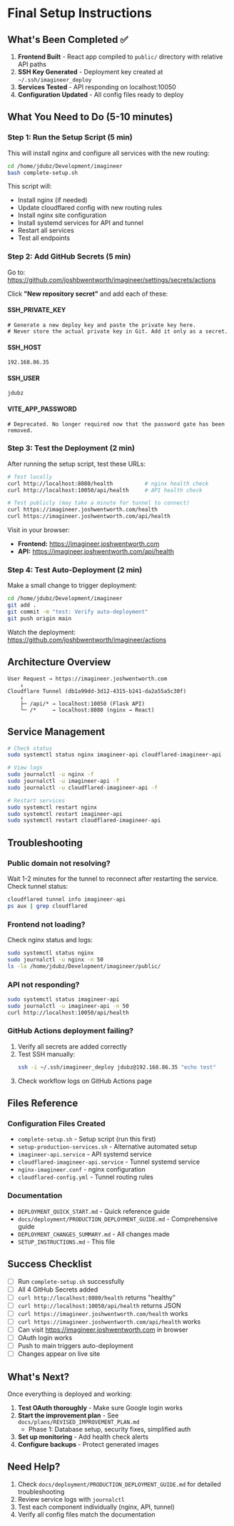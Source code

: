 # Final Setup Instructions

## What's Been Completed ✅

1. **Frontend Built** - React app compiled to `public/` directory with relative API paths
2. **SSH Key Generated** - Deployment key created at `~/.ssh/imagineer_deploy`
3. **Services Tested** - API responding on localhost:10050
4. **Configuration Updated** - All config files ready to deploy

## What You Need to Do (5-10 minutes)

### Step 1: Run the Setup Script (5 min)

This will install nginx and configure all services with the new routing:

```bash
cd /home/jdubz/Development/imagineer
bash complete-setup.sh
```

This script will:
- Install nginx (if needed)
- Update cloudflared config with new routing rules
- Install nginx site configuration
- Install systemd services for API and tunnel
- Restart all services
- Test all endpoints

### Step 2: Add GitHub Secrets (5 min)

Go to: https://github.com/joshbwentworth/imagineer/settings/secrets/actions

Click **"New repository secret"** and add each of these:

#### SSH_PRIVATE_KEY
```
# Generate a new deploy key and paste the private key here.
# Never store the actual private key in Git. Add it only as a secret.
```

#### SSH_HOST
```
192.168.86.35
```

#### SSH_USER
```
jdubz
```

#### VITE_APP_PASSWORD
```
# Deprecated. No longer required now that the password gate has been removed.
```

### Step 3: Test the Deployment (2 min)

After running the setup script, test these URLs:

```bash
# Test locally
curl http://localhost:8080/health          # nginx health check
curl http://localhost:10050/api/health     # API health check

# Test publicly (may take a minute for tunnel to connect)
curl https://imagineer.joshwentworth.com/health
curl https://imagineer.joshwentworth.com/api/health
```

Visit in your browser:
- **Frontend:** https://imagineer.joshwentworth.com
- **API:** https://imagineer.joshwentworth.com/api/health

### Step 4: Test Auto-Deployment (2 min)

Make a small change to trigger deployment:

```bash
cd /home/jdubz/Development/imagineer
git add .
git commit -m "test: Verify auto-deployment"
git push origin main
```

Watch the deployment: https://github.com/joshbwentworth/imagineer/actions

## Architecture Overview

```
User Request → https://imagineer.joshwentworth.com
    ↓
Cloudflare Tunnel (db1a99dd-3d12-4315-b241-da2a55a5c30f)
    ↓
    ├─ /api/* → localhost:10050 (Flask API)
    └─ /*     → localhost:8080 (nginx → React)
```

## Service Management

```bash
# Check status
sudo systemctl status nginx imagineer-api cloudflared-imagineer-api

# View logs
sudo journalctl -u nginx -f
sudo journalctl -u imagineer-api -f
sudo journalctl -u cloudflared-imagineer-api -f

# Restart services
sudo systemctl restart nginx
sudo systemctl restart imagineer-api
sudo systemctl restart cloudflared-imagineer-api
```

## Troubleshooting

### Public domain not resolving?

Wait 1-2 minutes for the tunnel to reconnect after restarting the service. Check tunnel status:

```bash
cloudflared tunnel info imagineer-api
ps aux | grep cloudflared
```

### Frontend not loading?

Check nginx status and logs:

```bash
sudo systemctl status nginx
sudo journalctl -u nginx -n 50
ls -la /home/jdubz/Development/imagineer/public/
```

### API not responding?

```bash
sudo systemctl status imagineer-api
sudo journalctl -u imagineer-api -n 50
curl http://localhost:10050/api/health
```

### GitHub Actions deployment failing?

1. Verify all secrets are added correctly
2. Test SSH manually:
   ```bash
   ssh -i ~/.ssh/imagineer_deploy jdubz@192.168.86.35 "echo test"
   ```
3. Check workflow logs on GitHub Actions page

## Files Reference

### Configuration Files Created
- `complete-setup.sh` - Setup script (run this first)
- `setup-production-services.sh` - Alternative automated setup
- `imagineer-api.service` - API systemd service
- `cloudflared-imagineer-api.service` - Tunnel systemd service
- `nginx-imagineer.conf` - nginx configuration
- `cloudflared-config.yml` - Tunnel routing rules

### Documentation
- `DEPLOYMENT_QUICK_START.md` - Quick reference guide
- `docs/deployment/PRODUCTION_DEPLOYMENT_GUIDE.md` - Comprehensive guide
- `DEPLOYMENT_CHANGES_SUMMARY.md` - All changes made
- `SETUP_INSTRUCTIONS.md` - This file

## Success Checklist

- [ ] Run `complete-setup.sh` successfully
- [ ] All 4 GitHub Secrets added
- [ ] `curl http://localhost:8080/health` returns "healthy"
- [ ] `curl http://localhost:10050/api/health` returns JSON
- [ ] `curl https://imagineer.joshwentworth.com/health` works
- [ ] `curl https://imagineer.joshwentworth.com/api/health` works
- [ ] Can visit https://imagineer.joshwentworth.com in browser
- [ ] OAuth login works
- [ ] Push to main triggers auto-deployment
- [ ] Changes appear on live site

## What's Next?

Once everything is deployed and working:

1. **Test OAuth thoroughly** - Make sure Google login works
2. **Start the improvement plan** - See `docs/plans/REVISED_IMPROVEMENT_PLAN.md`
   - Phase 1: Database setup, security fixes, simplified auth
3. **Set up monitoring** - Add health check alerts
4. **Configure backups** - Protect generated images

## Need Help?

1. Check `docs/deployment/PRODUCTION_DEPLOYMENT_GUIDE.md` for detailed troubleshooting
2. Review service logs with `journalctl`
3. Test each component individually (nginx, API, tunnel)
4. Verify all config files match the documentation
